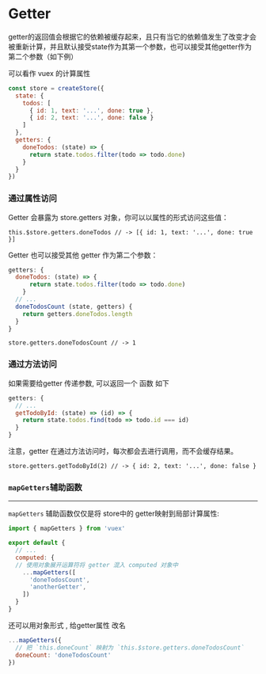 # Getter

getter的返回值会根据它的依赖被缓存起来，且只有当它的依赖值发生了改变才会被重新计算，并且默认接受state作为其第一个参数，也可以接受其他getter作为第二个参数（如下例）

可以看作 vuex 的计算属性

```js
const store = createStore({
  state: {
    todos: [
      { id: 1, text: '...', done: true },
      { id: 2, text: '...', done: false }
    ]
  },
  getters: {
    doneTodos: (state) => {
      return state.todos.filter(todo => todo.done)
    }
  }
})
```

### 通过属性访问

Getter 会暴露为 store.getters 对象，你可以以属性的形式访问这些值：

```
this.$store.getters.doneTodos // -> [{ id: 1, text: '...', done: true }]

```

Getter 也可以接受其他 getter 作为第二个参数：

```js
getters: {
  doneTodos: (state) => {
      return state.todos.filter(todo => todo.done)
    }
  // ...
  doneTodosCount (state, getters) {
    return getters.doneTodos.length
  }
}
```
```
store.getters.doneTodosCount // -> 1
```

### 通过方法访问

如果需要给getter 传递参数, 可以返回一个 函数 如下

```js
getters: {
  // ...
  getTodoById: (state) => (id) => {
    return state.todos.find(todo => todo.id === id)
  }
}
```
注意，getter 在通过方法访问时，每次都会去进行调用，而不会缓存结果。

```
store.getters.getTodoById(2) // -> { id: 2, text: '...', done: false }

```

### ```mapGetters```辅助函数
----

```mapGetters``` 辅助函数仅仅是将 store中的 getter映射到局部计算属性:

```js
import { mapGetters } from 'vuex'

export default {
  // ...
  computed: {
  // 使用对象展开运算符将 getter 混入 computed 对象中
    ...mapGetters([
      'doneTodosCount',
      'anotherGetter',
    ])
  }
}
```
还可以用对象形式 , 给getter属性 改名

```js
...mapGetters({
  // 把 `this.doneCount` 映射为 `this.$store.getters.doneTodosCount`
  doneCount: 'doneTodosCount'
})
```